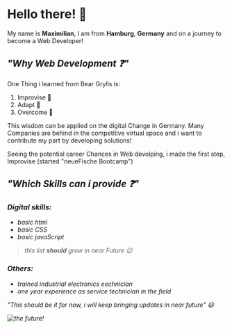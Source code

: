 # Hello there! :wave:
  
  My name is <b>Maximilian</b>, I am from <b>Hamburg</b>, <b>Germany</b> and on a journey to become a Web Developer!
  
  ## <em>"Why Web Development ❓"</em>
  
  One Thing i learned from Bear Grylls is:
  
  1. Improvise 🤔
  2. Adapt 📖
  3. Overcome :muscle:
  
  This wisdom can be applied on the digital Change in Germany. Many Companies are behind in the competitive virtual space and i want to contribute my part
  by developing solutions!

  Seeing the potential career Chances in Web devolping, i made the first step, Improvise (started "neueFische Bootcamp")
  
  
  ## <em>"Which Skills can i provide ❓"
  
  ### Digital skills:
  
  - basic html
  - basic CSS
  - basic javaScript
  > this list **should** grow in near Future :wink:
  
  ### Others:
  
  - trained industrial electronics eechnician
  - one year experience as service technician in the field
  
  
  "This should be it for now, i will keep bringing updates in near future" :smiley:
  
  <img src="https://media2.giphy.com/media/bNhbKYM4WFA2s/200.gif?cid=ecf05e47z9wldq2q8wtvaofdt9bq6acp9zl8qo9gtai6v445&rid=200.gif&ct=g" alt="the future!" />
 
